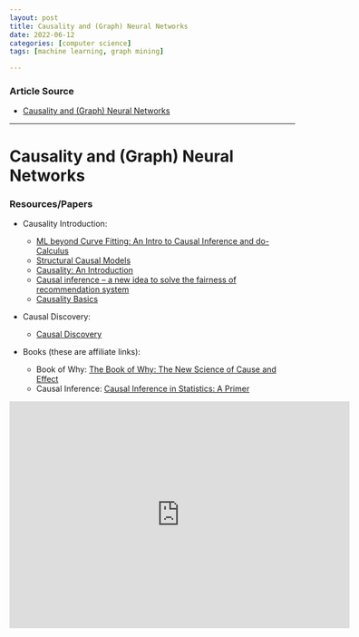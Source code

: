 ```yaml
---
layout: post
title: Causality and (Graph) Neural Networks 
date: 2022-06-12
categories: [computer science]
tags: [machine learning, graph mining]

---
```


### Article Source

* [Causality and (Graph) Neural Networks](https://www.youtube.com/watch?v=AStrI3FhMWg)


---

# Causality and (Graph) Neural Networks  


### Resources/Papers
* Causality Introduction:
	- [ML beyond Curve Fitting: An Intro to Causal Inference and do-Calculus](https://www.inference.vc/untitled/)
	- [Structural Causal Models](https://www.causalflows.com/structural-causal-models/)
	- [Causality: An Introduction](https://towardsdatascience.com/causality-an-introduction-f8a3f6ac4c4a)
	- [Causal inference – a new idea to solve the fairness of recommendation system
](https://developpaper.com/causal-inference-a-new-idea-to-solve-the-fairness-of-recommendation-system/)
	- [Causality Basics](https://changliu00.github.io/static/causality-basics.pdf)

* Causal Discovery:
	- [Causal Discovery](https://towardsdatascience.com/causal-discovery-6858f9af6dcb)

* Books (these are affiliate links):
	- Book of Why: [The Book of Why: The New Science of Cause and Effect](https://amzn.to/3xxjROc)
	- Causal Inference: [Causal Inference in Statistics: A Primer](https://amzn.to/3H428Rk)

	
<iframe width="600" height="400" src="https://www.youtube.com/embed/AStrI3FhMWg" title="YouTube video player" frameborder="0" allow="accelerometer; autoplay; clipboard-write; encrypted-media; gyroscope; picture-in-picture" allowfullscreen></iframe>
